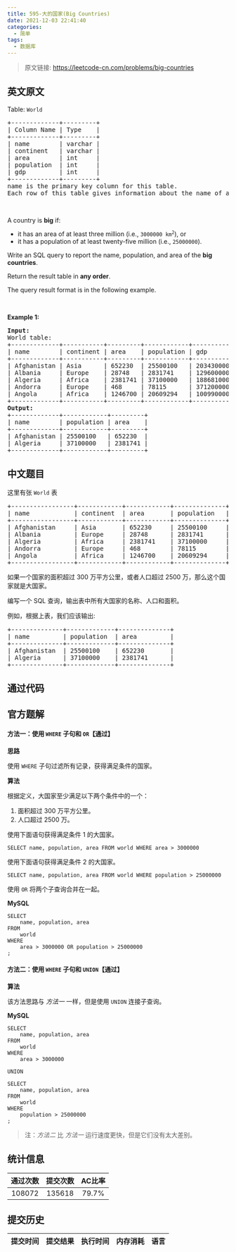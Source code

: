 ```yaml
---
title: 595-大的国家(Big Countries)
date: 2021-12-03 22:41:40
categories:
  - 简单
tags:
  - 数据库
---
```


> 原文链接: https://leetcode-cn.com/problems/big-countries


## 英文原文
<div><p>Table: <code>World</code></p>

<pre>
+-------------+---------+
| Column Name | Type    |
+-------------+---------+
| name        | varchar |
| continent   | varchar |
| area        | int     |
| population  | int     |
| gdp         | int     |
+-------------+---------+
name is the primary key column for this table.
Each row of this table gives information about the name of a country, the continent to which it belongs, its area, the population, and its GDP value.
</pre>

<p>&nbsp;</p>

<p>A country is <strong>big</strong> if:</p>

<ul>
	<li>it has an area of at least&nbsp;three million (i.e., <code>3000000 km<sup>2</sup></code>), or</li>
	<li>it has a population of at least&nbsp;twenty-five million (i.e., <code>25000000</code>).</li>
</ul>

<p>Write an SQL query to report the name, population, and area of the <strong>big countries</strong>.</p>

<p>Return the result table in <strong>any order</strong>.</p>

<p>The query result format is in the following example.</p>

<p>&nbsp;</p>
<p><strong>Example 1:</strong></p>

<pre>
<strong>Input:</strong> 
World table:
+-------------+-----------+---------+------------+--------------+
| name        | continent | area    | population | gdp          |
+-------------+-----------+---------+------------+--------------+
| Afghanistan | Asia      | 652230  | 25500100   | 20343000000  |
| Albania     | Europe    | 28748   | 2831741    | 12960000000  |
| Algeria     | Africa    | 2381741 | 37100000   | 188681000000 |
| Andorra     | Europe    | 468     | 78115      | 3712000000   |
| Angola      | Africa    | 1246700 | 20609294   | 100990000000 |
+-------------+-----------+---------+------------+--------------+
<strong>Output:</strong> 
+-------------+------------+---------+
| name        | population | area    |
+-------------+------------+---------+
| Afghanistan | 25500100   | 652230  |
| Algeria     | 37100000   | 2381741 |
+-------------+------------+---------+
</pre>
</div>

## 中文题目
<div><p>这里有张 <code>World</code> 表</p>

<pre>
+-----------------+------------+------------+--------------+---------------+
| name            | continent  | area       | population   | gdp           |
+-----------------+------------+------------+--------------+---------------+
| Afghanistan     | Asia       | 652230     | 25500100     | 20343000      |
| Albania         | Europe     | 28748      | 2831741      | 12960000      |
| Algeria         | Africa     | 2381741    | 37100000     | 188681000     |
| Andorra         | Europe     | 468        | 78115        | 3712000       |
| Angola          | Africa     | 1246700    | 20609294     | 100990000     |
+-----------------+------------+------------+--------------+---------------+
</pre>

<p>如果一个国家的面积超过 300 万平方公里，或者人口超过 2500 万，那么这个国家就是大国家。</p>

<p>编写一个 SQL 查询，输出表中所有大国家的名称、人口和面积。</p>

<p>例如，根据上表，我们应该输出:</p>

<pre>
+--------------+-------------+--------------+
| name         | population  | area         |
+--------------+-------------+--------------+
| Afghanistan  | 25500100    | 652230       |
| Algeria      | 37100000    | 2381741      |
+--------------+-------------+--------------+
</pre>
</div>

## 通过代码
<RecoDemo>
</RecoDemo>


## 官方题解
#### 方法一：使用 `WHERE` 子句和 `OR`【通过】

**思路**

使用 `WHERE` 子句过滤所有记录，获得满足条件的国家。

**算法**

根据定义，大国家至少满足以下两个条件中的一个：
1. 面积超过 300 万平方公里。
2. 人口超过 2500 万。

使用下面语句获得满足条件 1 的大国家。

```mysql [snippet1-MySQL]
SELECT name, population, area FROM world WHERE area > 3000000
```

使用下面语句获得满足条件 2 的大国家。

```mysql [snippet2-MySQL]
SELECT name, population, area FROM world WHERE population > 25000000
```

使用 `OR` 将两个子查询合并在一起。

**MySQL**

```mysql [solution1-MySQL]
SELECT
    name, population, area
FROM
    world
WHERE
    area > 3000000 OR population > 25000000
;
```


#### 方法二：使用 `WHERE` 子句和 `UNION`【通过】

**算法**

该方法思路与 *方法一* 一样，但是使用 `UNION` 连接子查询。

**MySQL**

```mysql [solution2-MySQL]
SELECT
    name, population, area
FROM
    world
WHERE
    area > 3000000

UNION

SELECT
    name, population, area
FROM
    world
WHERE
    population > 25000000
;
```

>注：*方法二* 比 *方法一* 运行速度更快，但是它们没有太大差别。

## 统计信息
| 通过次数 | 提交次数 | AC比率 |
| :------: | :------: | :------: |
|    108072    |    135618    |   79.7%   |

## 提交历史
| 提交时间 | 提交结果 | 执行时间 |  内存消耗  | 语言 |
| :------: | :------: | :------: | :--------: | :--------: |
